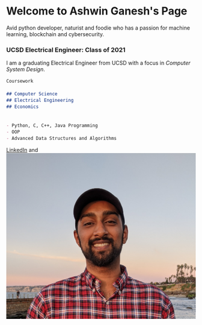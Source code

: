 # Welcome to Ashwin Ganesh's Page

Avid python developer, naturist and foodie who has a passion for machine learning, blockchain and cybersecurity.

### UCSD Electrical Engineer: Class of 2021

I am a graduating Electrical Engineer from UCSD with a focus in *Computer System Design*.

```markdown
Coursework

## Computer Science
## Electrical Engineering
## Economics


- Python, C, C++, Java Programming
- OOP
- Advanced Data Structures and Algorithms

```

[LinkedIn](https://www.linkedin.com/in/ashwinganesh42) and ![Image](profile.jpg)

